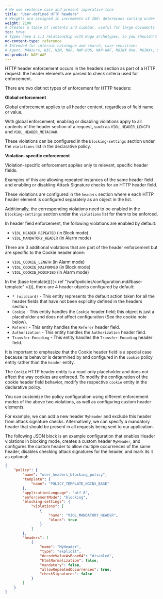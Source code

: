 ```yaml
---
# We use sentence case and present imperative tone
title: "User-defined HTTP headers"
# Weights are assigned in increments of 100: determines sorting order
weight: 2100
# Creates a table of contents and sidebar, useful for large documents
toc: true
# Types have a 1:1 relationship with Hugo archetypes, so you shouldn't need to change this
nd-content-type: reference
# Intended for internal catalogue and search, case sensitive:
# Agent, N4Azure, NIC, NIM, NGF, NAP-DOS, NAP-WAF, NGINX One, NGINX+, Solutions, Unit
nd-product: NAP-WAF
---
```


HTTP header enforcement occurs in the headers section as part of a HTTP request: the header elements are parsed to check criteria used for enforcement.

There are two distinct types of enforcement for HTTP headers:

**Global enforcement**  

Global enforcement applies to all header content, regardless of field name or value.

With global enforcement, enabling or disabling violations apply to all contents of the header section of a request, such as `VIOL_HEADER_LENGTH` and `VIOL_HEADER_METACHAR`. 

These violations can be configured in the `blocking-settings` section under the `violations` list in the declarative policy.

**Violation-specific enforcement**  

Violation-specific enforcement applies only to relevant, specific header fields.

Examples of this are allowing repeated instances of the same header field and enabling or disabling Attack Signature checks for an HTTP header field. 

These violations are configured in the `headers` section where e each HTTP header element is configured separately as an object in the list. 

Additionally, the corresponding violations need to be enabled in the `blocking-settings` section under the `violations` list for them to be enforced.

In header field enforcement, the following violations are enabled by default:

* `VIOL_HEADER_REPEATED` (in Block mode)
* `VIOL_MANDATORY_HEADER` (in Alarm mode)

There are 3 additional violations that are part of the header enforcement but are specific to the Cookie header alone:

* `VIOL_COOKIE_LENGTH` (in Alarm mode)
* `VIOL_COOKIE_MALFORMED` (in Block mode)
* `VIOL_COOKIE_MODIFIED` (in Alarm mode)

In the [base template]({{< ref "/waf/policies/configuration.md#base-template" >}}), there are 4 header objects configured by default:

* `* (wildcard)` - This entity represents the default action taken for all the header fields that have not been explicitly defined in the headers section.
* `Cookie` - This entity handles the `Cookie` header field; this object is just a placeholder and does not affect configuration (See the cookie note below).
* `Referer` - This entity handles the `Referer` header field.
* `Authorization` - This entity handles the `Authorization` header field.
* `Transfer-Encoding` - This entity handles the `Transfer-Encoding` header field.

It is important to emphasize that the Cookie header field is a special case because its behavior is determined by and configured in the `cookie` policy entity rather than the `header` entity. 

The `Cookie` HTTP header entity is a read-only placeholder and does not affect the way cookies are enforced. To modify the configuration of the cookie header field behavior, modify the respective `cookie` entity in the declarative policy.

You can customize the policy configuration using different enforcement modes of the above two violations, as well as configuring custom header elements.

For example, we can add a new header `Myheader` and exclude this header from attack signature checks. Alternatively, we can specify a mandatory header that should be present in all requests being sent to our application.

The following JSON block is an example configuration that enables Header violations in blocking mode, creates a custom header `MyHeader`, and configures the custom header to allow multiple occurrences of the same header, disables checking attack signatures for the header, and mark its it as optional:

```json
{
    "policy": {
        "name": "user_headers_blocking_policy",
        "template": {
            "name": "POLICY_TEMPLATE_NGINX_BASE"
        },
        "applicationLanguage": "utf-8",
        "enforcementMode": "blocking",
        "blocking-settings": {
            "violations": [
                {
                    "name": "VIOL_MANDATORY_HEADER",
                    "block": true
                }
            ]
        },
        "headers": [
            {
                "name": "MyHeader",
                "type": "explicit",
                "decodeValueAsBase64": "disabled",
                "htmlNormalization": false,
                "mandatory": false,
                "allowRepeatedOccurrences": true,
                "checkSignatures": false
            }
        ]
    }
}
```